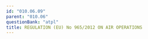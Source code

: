 ```yaml
---
id: "010.06.09"
parent: "010.06"
questionBank: "atpl"
title: REGULATION (EU) No 965/2012 ON AIR OPERATIONS
---
```

